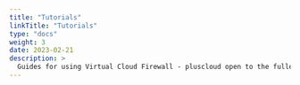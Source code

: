 ```yaml
---
title: "Tutorials"
linkTitle: "Tutorials"
type: "docs"
weight: 3
date: 2023-02-21
description: >
  Guides for using Virtual Cloud Firewall - pluscloud open to the fullest
---
```


